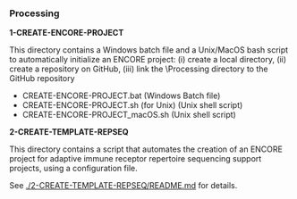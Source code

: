 ### Processing

**1-CREATE-ENCORE-PROJECT**  

This directory contains a Windows batch file and a Unix/MacOS bash script to automatically initialize an ENCORE project: (i) create a local directory, (ii) create a repository on GitHub, (iii) link the \Processing directory to the GitHub repository

* CREATE-ENCORE-PROJECT.bat  (Windows Batch file)
* CREATE-ENCORE-PROJECT.sh (for Unix)  (Unix shell script)
* CREATE-ENCORE-PROJECT_macOS.sh (Unix shell script)

**2-CREATE-TEMPLATE-REPSEQ**

This directory contains a script that automates the creation of an ENCORE project for adaptive immune receptor repertoire sequencing support projects, using a configuration file.

See [./2-CREATE-TEMPLATE-REPSEQ/README.md](./2-CREATE-TEMPLATE-REPSEQ/README.md) for details.
